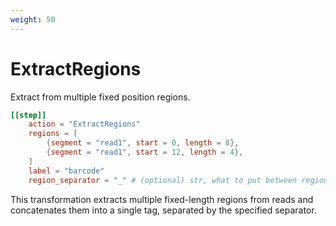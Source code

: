 ```yaml
---
weight: 50
---
```


# ExtractRegions

Extract from multiple fixed position regions.

```toml
[[step]]
    action = "ExtractRegions"
    regions = [
        {segment = "read1", start = 0, length = 8},
        {segment = "read1", start = 12, length = 4},
    ]
    label = "barcode"
    region_separator = "_" # (optional) str, what to put between regions, defaults to '_'
```

This transformation extracts multiple fixed-length regions from reads and concatenates them into a single tag, separated by the specified separator.

